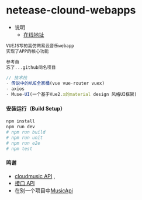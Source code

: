 # netease-clound-webapps

* 说明
  * [在线地址](http://musicapi.duapp.com/)

```js
VUEJS写的高仿网易云音乐webapp
实现了APP的核心功能

参考自
忘了...github同名项目

// 技术栈
- 传说中的VUE全家桶(vue vue-router vuex)
- axios
- Muse-UI(一个基于Vue2.x的material design 风格UI框架)
```

#### 安装运行（Build Setup）

``` bash
npm install
npm run dev
# npm run build
# npm run unit
# npm run e2e
# npm test
```

#### 鸣谢
  * [cloudmusic API](https://api.imjad.cn/cloudmusic/) ,
  * [接口 API](https://api.imjad.cn/cloudmusic/index.html)
  * 在别一个项目中[MusicApi](https://github.com/javaSwing/MusicAPI)
